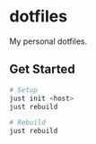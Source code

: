 # dotfiles

My personal dotfiles.

## Get Started

```bash
# Setup
just init <host>
just rebuild

# Rebuild
just rebuild
```